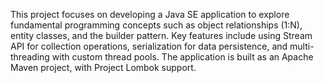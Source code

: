 This project focuses on developing a Java SE application to explore fundamental programming concepts such as object relationships (1:N), entity classes, and the builder pattern. 
Key features include using Stream API for collection operations, serialization for data persistence, and multi-threading with custom thread pools. 
The application is built as an Apache Maven project, with Project Lombok support.
